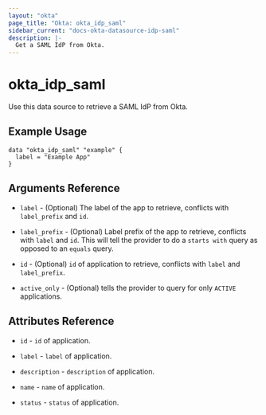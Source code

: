 ```yaml
---
layout: "okta"
page_title: "Okta: okta_idp_saml"
sidebar_current: "docs-okta-datasource-idp-saml"
description: |-
  Get a SAML IdP from Okta.
---
```


# okta_idp_saml

Use this data source to retrieve a SAML IdP from Okta.

## Example Usage

```hcl
data "okta_idp_saml" "example" {
  label = "Example App"
}
```

## Arguments Reference

 * `label` - (Optional) The label of the app to retrieve, conflicts with `label_prefix` and `id`.

 * `label_prefix` - (Optional) Label prefix of the app to retrieve, conflicts with `label` and `id`. This will tell the provider to do a `starts with` query as opposed to an `equals` query.

 * `id` - (Optional) `id` of application to retrieve, conflicts with `label` and `label_prefix`.

 * `active_only` - (Optional) tells the provider to query for only `ACTIVE` applications.

## Attributes Reference

 * `id` - `id` of application.

 * `label` - `label` of application.

 * `description` - `description` of application.

 * `name` - `name` of application.

 * `status` - `status` of application.
